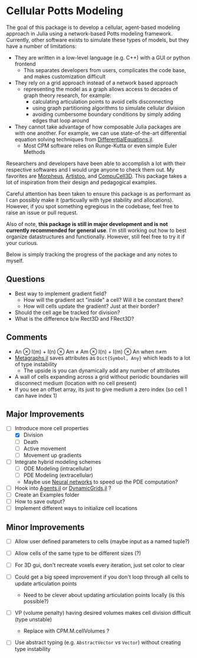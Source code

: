 # Cellular Potts Modeling 

The goal of this package is to develop a cellular, agent-based modeling approach in Julia using a network-based Potts modeling framework. Currently, other software exists to simulate these types of models, but they have a number of limitations:

- They are written in a low-level language (e.g. C++) with a GUI or python frontend
  - This separates developers from users, complicates the code base, and makes customization difficult
- They rely on a grid approach instead of a network based approach
  - representing the model as a graph allows access to decades of graph theory research, for example:
    - calculating articulation points to avoid cells disconnecting
    - using graph partitioning algorithms to simulate cellular division
    - avoiding cumbersome boundary conditions by simply adding edges that loop around
- They cannot take advantage of how composable Julia packages are with one another. For example, we can use state-of-the-art differential equation solving techniques from [DifferentialEquations.jl](https://diffeq.sciml.ai/stable/). 
  - Most CPM software relies on Runge-Kutta or even simple Euler Methods

Researchers and developers have been able to accomplish a lot with their respective softwares and I would urge anyone to check them out. My favorites are [Morpheus](https://morpheus.gitlab.io/), [Artistoo](https://artistoo.net/), and [CompuCell3D](https://compucell3d.org/). This package takes a lot of inspiration from their design and pedagogical examples.

Careful attention has been taken to ensure this package is as performant as I can possibly make it (particually with type stability and allocations). However, if you spot something egregious in the codebase, feel free to raise an issue or pull request.

Also of note, **this package is still in major development and is not currently recommended for general use**. I'm still working out how to best organize datastructures and functionally. However, still feel free to try it if your curious. 

Below is simply tracking the progress of the package and any notes to myself.

## Questions

- Best way to implement gradient field?
  - How will the gradient act "inside" a cell? Will it be constant there?
  - How will cells update the gradient? Just at their border?
- Should the cell age be tracked for division?
- What is the difference b/w Rect3D and FRect3D?

## Comments

- An ⊗ I(m) + I(n) ⊗ Am ≠ Am ⊗ I(n) + I(m) ⊗ An when n≠m
- [Metagraphs.jl](https://github.com/JuliaGraphs/MetaGraphs.jl) saves attributes as `Dict{Symbol, Any}` which leads to a lot of type instability
  - The upside is you can dynamically add any number of attributes
- A wall of cells expanding across a grid without periodic boundaries will disconnect medium (location with no cell present)
- If you see an offset array, its just to give medium a zero index (so cell 1 can have index 1)

## Major Improvements

- [ ] Introduce more cell properties
  - [x] Division
  - [ ] Death
  - [ ] Active movement
  - [ ] Movement up gradients
- [ ] Integrate hybrid modeling schemes
  - [ ] ODE Modeling (intracellular)
  - [ ] PDE Modeling (extracellular)
  - Maybe use [Neural networks](https://github.com/SciML/NeuralPDE.jl) to speed up the PDE computation?
- [ ] Hook into [Agents.jl](https://github.com/JuliaDynamics/Agents.jl) or [DynamicGrids.jl](https://github.com/cesaraustralia/DynamicGrids.jl) ?
- [ ] Create an Examples folder
- [ ] How to save output?
- [ ] Implement different ways to initialize cell locations

## Minor Improvements

- [ ] Allow user defined parameters to cells (maybe input as a named tuple?)
- [ ] Allow cells of the same type to be different sizes (?)
- [ ] For 3D gui, don't recreate voxels every iteration, just set color to clear
- [ ] Could get a big speed improvement if you don't loop through all cells to update articulation points
  - Need to be clever about updating articulation points locally (is this possible?)
- [ ] VP (volume penalty) having desired volumes makes cell division difficult (type unstable)
  - Replace with CPM.M.cellVolumes ?
- [ ] Use abstract typing (e.g. `AbstractVector` vs `Vector`) without creating type instability

